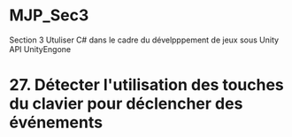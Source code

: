 # MJP_Sec3
 Section 3 Utuliser C# dans le cadre du dévelpppement de jeux sous Unity API UnityEngone
 # 27. Détecter l'utilisation des touches du clavier pour déclencher des événements
